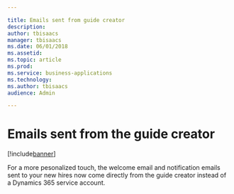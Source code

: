 ```yaml
---

title: Emails sent from guide creator
description: 
author: tbisaacs
manager: tbisaacs
ms.date: 06/01/2018
ms.assetid: 
ms.topic: article
ms.prod: 
ms.service: business-applications
ms.technology: 
ms.author: tbisaacs
audience: Admin

---
```

#  Emails sent from the guide creator 

[!include[banner](../../../includes/banner.md)]

For a more pesonalized touch, the welcome email and notification emails sent to your new hires now come directly from the guide creator instead of a Dynamics 365 service account. 